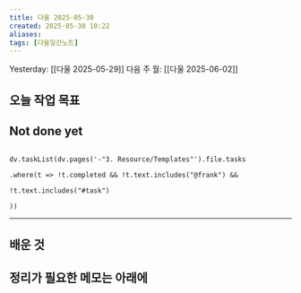```yaml
---
title: 다울 2025-05-30
created: 2025-05-30 10:22
aliases: 
tags: [다울일간노트]
---
```


Yesterday: [[다울 2025-05-29]] 
다음 주 월: [[다울 2025-06-02]] 



## 오늘 작업 목표




## Not done yet

```dataviewjs

dv.taskList(dv.pages('-"3. Resource/Templates"').file.tasks

.where(t => !t.completed && !t.text.includes("@frank") &&

!t.text.includes("#task")

))

```

---

## 배운 것




## 정리가 필요한 메모는 아래에




